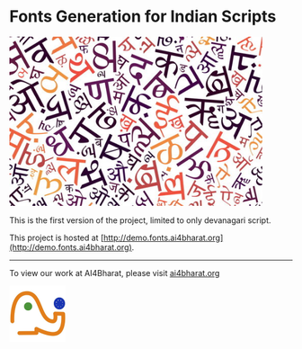 # Fonts Generation for Indian Scripts

<img src = "https://raw.githubusercontent.com/AI4Bharat/Fonts-for-Indian-Scripts/main/docs/Images/free-hindi-font-converter.jpg" width = 450>

This is the first version of the project, limited to only devanagari script.

This project is hosted at [http://demo.fonts.ai4bharat.org](http://demo.fonts.ai4bharat.org).

-------------------------------
To view our work at AI4Bharat, please visit [ai4bharat.org](https://ai4bharat.org/)

<img src="https://raw.githubusercontent.com/AI4Bharat/Fonts-for-Indian-Scripts/main/docs/Images/69502895.jpeg" width = 100>
